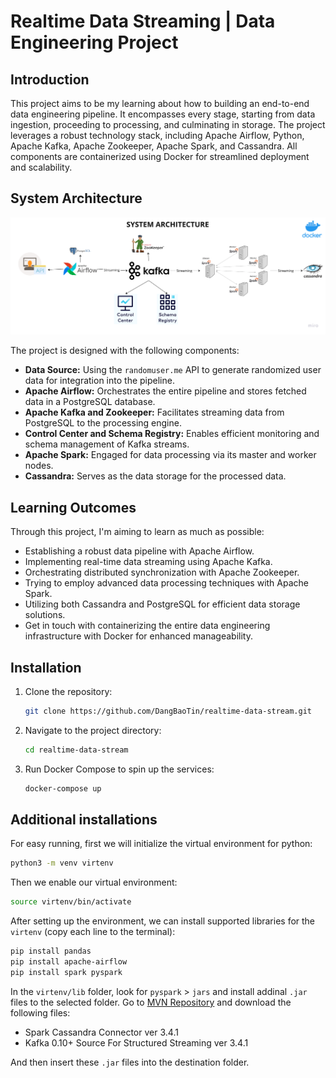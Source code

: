 # Realtime Data Streaming | Data Engineering Project

## Introduction

This project aims to be my learning about how to building an end-to-end data engineering pipeline. It encompasses every stage, starting from data ingestion, proceeding to processing, and culminating in storage. The project leverages a robust technology stack, including Apache Airflow, Python, Apache Kafka, Apache Zookeeper, Apache Spark, and Cassandra. All components are containerized using Docker for streamlined deployment and scalability.

## System Architecture

![System Architecture](./data-eng-arch.png)

The project is designed with the following components:

- **Data Source:** Using the `randomuser.me` API to generate randomized user data for integration into the pipeline.
- **Apache Airflow:** Orchestrates the entire pipeline and stores fetched data in a PostgreSQL database.
- **Apache Kafka and Zookeeper:** Facilitates streaming data from PostgreSQL to the processing engine.
- **Control Center and Schema Registry:** Enables efficient monitoring and schema management of Kafka streams.
- **Apache Spark:** Engaged for data processing via its master and worker nodes.
- **Cassandra:** Serves as the data storage for the processed data.

## Learning Outcomes
Through this project, I'm aiming to learn as much as possible:
- Establishing a robust data pipeline with Apache Airflow.
- Implementing real-time data streaming using Apache Kafka.
- Orchestrating distributed synchronization with Apache Zookeeper.
- Trying to employ advanced data processing techniques with Apache Spark.
- Utilizing both Cassandra and PostgreSQL for efficient data storage solutions.
- Get in touch with containerizing the entire data engineering infrastructure with Docker for enhanced manageability.

## Installation

1. Clone the repository:
    ```bash
    git clone https://github.com/DangBaoTin/realtime-data-stream.git
    ```

2. Navigate to the project directory:
    ```bash
    cd realtime-data-stream
    ```

3. Run Docker Compose to spin up the services:
    ```bash
    docker-compose up
    ```
## Additional installations
For easy running, first we will initialize the virtual environment for python:
```bash
python3 -m venv virtenv
```
Then we enable our virtual environment:
```bash
source virtenv/bin/activate
```
After setting up the environment, we can install supported libraries for the `virtenv` (copy each line to the terminal):
```bash
pip install pandas
pip install apache-airflow
pip install spark pyspark
```
In the `virtenv/lib` folder, look for `pyspark` > `jars` and install addinal `.jar` files to the selected folder. Go to [MVN Repository](https://mvnrepository.com/) and download the following files:
- Spark Cassandra Connector ver 3.4.1
- Kafka 0.10+ Source For Structured Streaming ver 3.4.1

And then insert these `.jar` files into the destination folder.